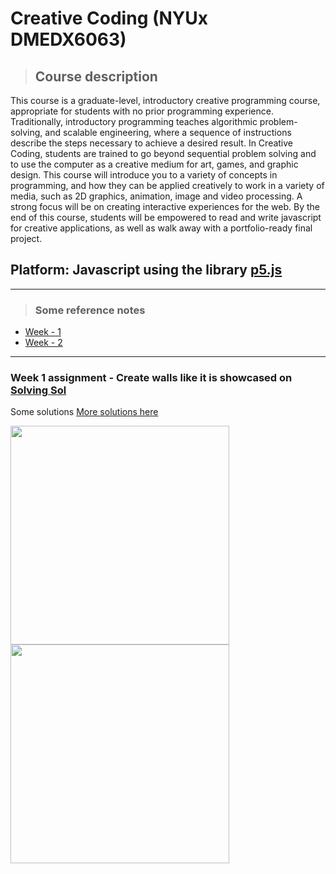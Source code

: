 # Creative Coding (NYUx DMEDX6063)

>## Course description
This course is a graduate-level, introductory creative programming course, appropriate for students with no prior programming experience. Traditionally, introductory programming teaches algorithmic problem-solving, and scalable engineering, where a sequence of instructions describe the steps necessary to achieve a desired result. In Creative Coding, students are trained to go beyond sequential problem solving and to use the computer as a creative medium for art, games, and graphic design. This course will introduce you to a variety of concepts in programming, and how they can be applied creatively to work in a variety of media, such as 2D graphics, animation, image and video processing. A strong focus will be on creating interactive experiences for the web. By the end of this course, students will be empowered to read and write javascript for creative applications, as well as walk away with a portfolio-ready final project.

## Platform: Javascript using the library [p5.js](p5js.org)
----
>### Some reference notes
- [Week - 1](https://github.com/M87K452b/creative-codingitp-nyu-edx/tree/main/Week-1#readme)
- [Week - 2](https://github.com/M87K452b/creative-codingitp-nyu-edx/blob/main/Week-2/readme.md)
----

### Week 1 assignment - Create walls like it is showcased on [Solving Sol](solvingsol.com)

Some solutions [More solutions here](https://github.com/M87K452b/creative-codingitp-nyu-edx/blob/main/week1_HW_solvingsol/readme.md)

<img align="left" src="https://github.com/M87K452b/creative-codingitp-nyu-edx/blob/main/week1_HW_solvingsol/Solutions_SolivngSol/solvingsol_No7.png" width="350">
<img align="left" src="https://github.com/M87K452b/creative-codingitp-nyu-edx/blob/main/week1_HW_solvingsol/Solutions_SolivngSol/solvingsol_No8.png" width="350">

